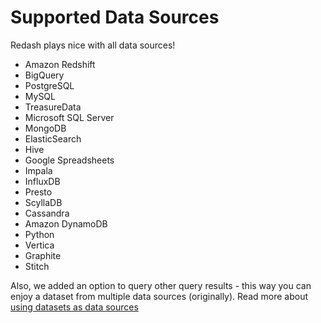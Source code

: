 # Supported Data Sources

Redash plays nice with all data sources!

- Amazon Redshift
- BigQuery
- PostgreSQL
- MySQL
- TreasureData
- Microsoft SQL Server
- MongoDB
- ElasticSearch
- Hive
- Google Spreadsheets
- Impala
- InfluxDB
- Presto
- ScyllaDB
- Cassandra
- Amazon DynamoDB
- Python
- Vertica
- Graphite
- Stitch

Also, we added an option to query other query results - this way you can enjoy a dataset from multiple data sources (originally). Read more about [using datasets as data sources](queries/using-datasets-as-data-sources.md)
